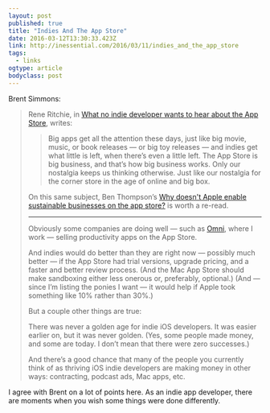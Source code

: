 ```yaml
---
layout: post 
published: true 
title: "Indies And The App Store" 
date: 2016-03-12T13:30:33.423Z 
link: http://inessential.com/2016/03/11/indies_and_the_app_store 
tags:
  - links
ogtype: article 
bodyclass: post 
---
```


Brent Simmons:

> Rene Ritchie, in [What no indie developer wants to hear about the App Store](http://www.imore.com/app-store-disconnect), writes:
> 
> > Big apps get all the attention these days, just like big movie, music, or book releases — or big toy releases — and indies get what little is left, when there’s even a little left. The App Store is big business, and that’s how big business works. Only our nostalgia keeps us thinking otherwise. Just like our nostalgia for the corner store in the age of online and big box.
> 
> On this same subject, Ben Thompson’s [Why doesn't Apple enable sustainable businesses on the app store?](https://stratechery.com/2013/why-doesnt-apple-enable-sustainable-businesses-on-the-app-store/) is worth a re-read.
> 
> * * *
> 
> Obviously some companies are doing well — such as [Omni](https://www.omnigroup.com), where I work — selling productivity apps on the App Store.
> 
> And indies would do better than they are right now — possibly much better — if the App Store had trial versions, upgrade pricing, and a faster and better review process. (And the Mac App Store should make sandboxing either less onerous or, preferably, optional.) (And — since I’m listing the ponies I want — it would help if Apple took something like 10% rather than 30%.)
> 
> But a couple other things are true:
> 
> There was never a golden age for indie iOS developers. It was easier earlier on, but it was never golden. (Yes, some people made money, and some are today. I don’t mean that there were zero successes.)
> 
> And there’s a good chance that many of the people you currently think of as thriving iOS indie developers are making money in other ways: contracting, podcast ads, Mac apps, etc.

I agree with Brent on a lot of points here. As an indie app developer, there are moments when you wish some things were done differently.
